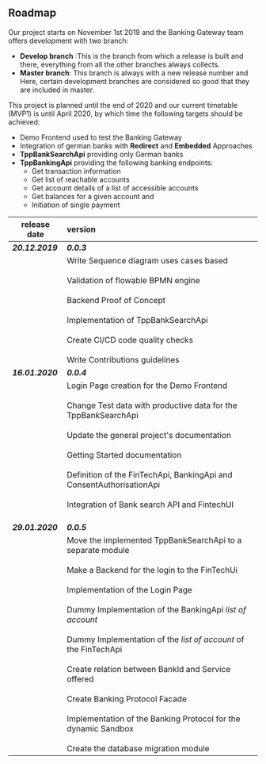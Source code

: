## **Roadmap**

Our project starts on November 1st 2019 and the Banking Gateway team offers development with two branch: 

* **Develop branch** :This is the branch from which a release is built and there, everything from all the other branches always collects. 
* **Master branch**: This branch is always with a new release number and Here, certain development branches are considered so good that they are included in master.

This project is planned until the end of 2020 and our current timetable (MVP1) is until April 2020, by which time the following targets should be achieved:
* Demo Frontend used to test the Banking Gateway
* Integration of german banks with **Redirect** and **Embedded** Approaches 
* **TppBankSearchApi** providing only German banks 
* **TppBankingApi** providing the following banking endpoints:
    * Get transaction information
    * Get list of reachable accounts
    * Get account details of a list of accessible accounts
    * Get balances for a given account and 
    * Initiation of single payment

| release date       | version           |
| ------------- |:-------------|
| ***20.12.2019***      | ***0.0.3*** | 
|            |  Write Sequence diagram uses cases based<br/><br/>Validation of  flowable BPMN engine<br/><br/>Backend Proof of Concept <br/><br/>Implementation of TppBankSearchApi <br/><br/>Create CI/CD code quality checks <br/><br/>Write Contributions guidelines| 
|***16.01.2020***     |***0.0.4***    |
|            |Login Page creation for the Demo Frontend<br/><br/>Change Test data with productive data for the TppBankSearchApi<br/><br/>Update the general project's documentation<br/><br/>Getting Started documentation<br/><br/>Definition of the FinTechApi, BankingApi and ConsentAuthorisationApi<br/><br/>Integration of Bank search API and FintechUI<br/><br/>       |
| ***29.01.2020***      | ***0.0.5*** | 
|            |Move the implemented TppBankSearchApi to a separate module<br/><br/>Make a Backend for the login to the FinTechUi<br/><br/>Implementation of the Login Page<br/><br/>Dummy Implementation of the BankingApi *list of account* <br/><br/>Dummy Implementation of the *list of account* of the FinTechApi<br/><br/> Create relation between BankId and Service offered<br/><br/>Create Banking Protocol Facade<br/><br/>Implementation of the Banking Protocol for the dynamic Sandbox<br/><br/>Create the database migration module| 

